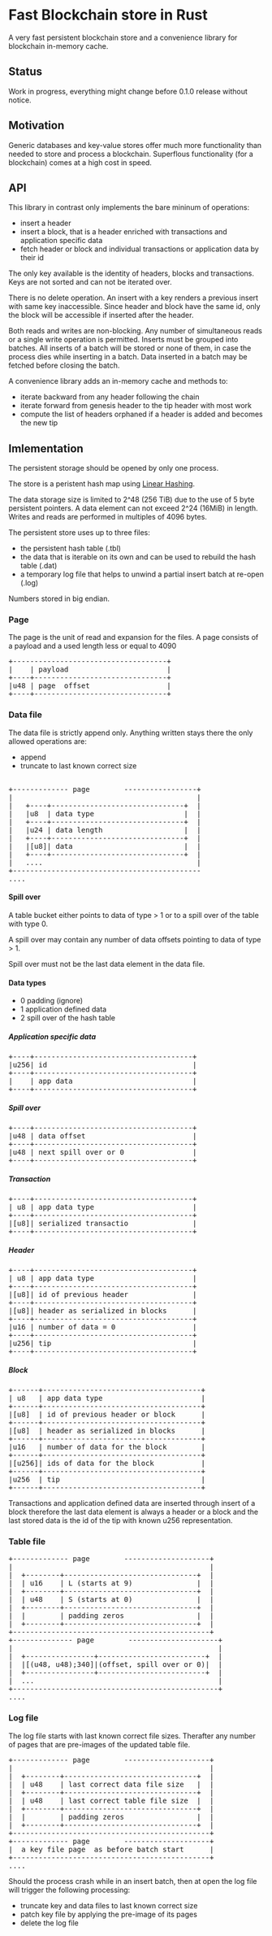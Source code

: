 # Fast Blockchain store in Rust
A very fast persistent blockchain store and a convenience library for blockchain in-memory cache.

## Status
Work in progress, everything might change before 0.1.0 release without notice.

## Motivation
Generic databases and key-value stores offer much more functionality 
than needed to store and process a blockchain. Superflous functionality (for a blockchain)
comes at a high cost in speed. 

## API
This library in contrast only implements the bare mininum of operations:

* insert a header
* insert a block, that is a header enriched with transactions and application specific data
* fetch header or block and individual transactions or application data by their id

The only key available is the identity of headers, blocks and transactions. 
Keys are not sorted and can not be iterated over. 

There is no delete operation. An insert with a key renders a previous insert with same key
inaccessible. Since header and block have the same id, only the block will be accessible 
if inserted after the header. 

Both reads and writes are non-blocking. Any number of simultaneous 
reads or a single write operation is permitted. 
Inserts must be grouped into batches. All inserts of a batch will be stored 
or none of them, in case the process dies while inserting in a batch.
Data inserted in a batch may be fetched before closing the batch.

A convenience library adds an in-memory cache and methods to:

* iterate backward from any header following the chain
* iterate forward from genesis header to the tip header with most work
* compute the list of headers orphaned if a header is added and becomes the new tip

## Imlementation
The persistent storage should be opened by only one process. 

The store is a peristent hash map using [Linear Hashing](https://en.wikipedia.org/wiki/Linear_hashing).

The data storage size is limited to 2^48 (256 TiB) due to the use of 5 byte persistent
pointers. A data element can not exceed 2^24 (16MiB) in length. 
Writes and reads are performed in multiples of 4096 bytes.

The persistent store uses up to three files:
* the persistent hash table (.tbl)
* the data that is iterable on its own and can be used to rebuild the hash table (.dat)
* a temporary log file that helps to unwind a partial insert batch at re-open (.log)

Numbers stored in big endian.

### Page

The page is the unit of read and expansion for the files. A page consists of
a payload and a used length less or equal to 4090 

<pre>
+------------------------------------+
|    | payload                       |
+----+-------------------------------+
|u48 | page  offset                  |
+----+-------------------------------+
</pre>

### Data file

The data file is strictly append only. Anything written stays there the only allowed operations are:
* append
* truncate to last known correct size

<pre>

+------------- page        -----------------+
|                                           |
|   +----+-------------------------------+  |
|   |u8  | data type                     |  |
|   +----+-------------------------------+  |
|   |u24 | data length                   |  |
|   +----+-------------------------------+  |
|   |[u8]| data                          |  |
|   +----+-------------------------------+  |
|   ....                                    |
+--------------------------------------------
....
</pre>

#### Spill over

A table bucket either points to data of type > 1 or to a spill over of the table with type 0.

A spill over may contain any number of data offsets pointing to data of type > 1.

Spill over must not be the last data element in the data file.

#### Data types

* 0 padding (ignore)
* 1 application defined data
* 2 spill over of the hash table

##### Application specific data
<pre>
+----+-------------------------------------+
|u256| id                                  |
+----+-------------------------------------+
|    | app data                            |
+----+-------------------------------------+
</pre>

##### Spill over
<pre>
+----+-------------------------------------+
|u48 | data offset                         |
+----+-------------------------------------+
|u48 | next spill over or 0                |
+----+-------------------------------------+
</pre>

##### Transaction
<pre>
+----+-------------------------------------+
| u8 | app data type                       |
+----+-------------------------------------+
|[u8]| serialized transactio               |
+----+-------------------------------------+
</pre>

##### Header
<pre>
+----+-------------------------------------+
| u8 | app data type                       |
+----+-------------------------------------+
|[u8]| id of previous header               |
+----+-------------------------------------+
|[u8]| header as serialized in blocks      |
+----+-------------------------------------+
|u16 | number of data = 0                  |
+----+-------------------------------------+
|u256| tip                                 |
+----+-------------------------------------+
</pre>

##### Block
<pre>
+------+-------------------------------------+
| u8   | app data type                       |
+------+-------------------------------------+
|[u8]  | id of previous header or block      |
+------+-------------------------------------+
|[u8]  | header as serialized in blocks      |
+------+-------------------------------------+
|u16   | number of data for the block        |
+------+-------------------------------------+
|[u256]| ids of data for the block           |
+------+-------------------------------------+
|u256  | tip                                 |
+------+-------------------------------------+
</pre>

Transactions and application defined data are inserted through insert of a block
therefore the last data element is always a header or a block and the last stored data
is the id of the tip with known u256 representation.


### Table file

<pre>
+------------- page        --------------------+
|                                              |
|  +--------+-------------------------------+  |
|  | u16    | L (starts at 9)               |  |
|  +--------+-------------------------------+  |
|  | u48    | S (starts at 0)               |  |
|  +--------+-------------------------------+  |
|  |        | padding zeros                 |  |
|  +--------+-------------------------------+  |
+----------------------------------------------+
+-------------- page        ---------------------+
|                                                |
|  +----------------+-------------------------+  |
|  |[(u48, u48);340]|(offset, spill over or 0)|  |
|  +----------------+-------------------------+  |
|  ...                                           |
+------------------------------------------------+
....
</pre>

### Log file

The log file starts with last known correct file sizes.
Therafter any number of pages that are pre-images of the updated table file.

<pre>
+------------- page        --------------------+
|                                              |
|  +--------+-------------------------------+  |
|  | u48    | last correct data file size   |  |
|  +--------+-------------------------------+  |
|  | u48    | last correct table file size  |  |
|  +--------+-------------------------------+  |
|  |        | padding zeros                 |  |
|  +--------+-------------------------------+  |
+----------------------------------------------+
+------------- page        --------------------+
|  a key file page  as before batch start      |
+----------------------------------------------+
....
</pre>


Should the process crash while in an insert batch, then at open the log file will
trigger the following processing:
* truncate key and data files to last known correct size
* patch key file by applying the pre-image of its pages
* delete the log file